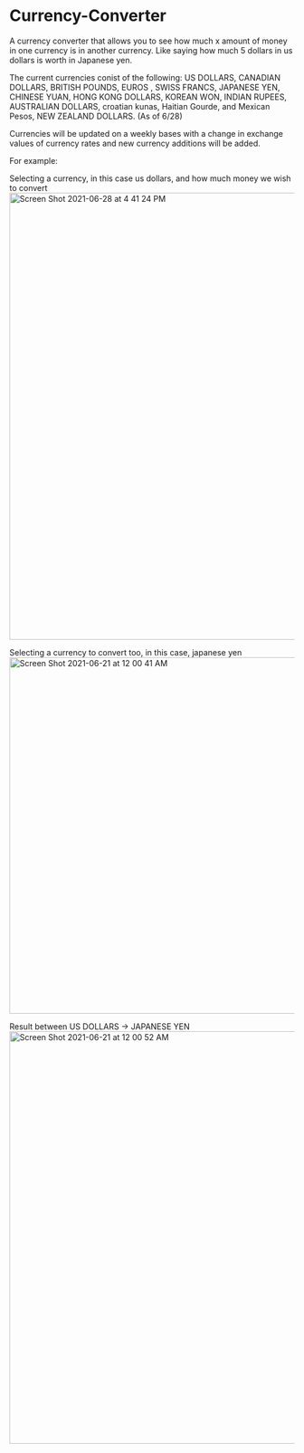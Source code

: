 # Currency-Converter

A currency converter that allows you to see how much x amount of money in one currency is in another currency.  Like saying how much 5 dollars in us dollars is worth in Japanese yen.  

The current currencies conist of the following: 
US DOLLARS, CANADIAN DOLLARS, BRITISH POUNDS, EUROS , SWISS FRANCS, JAPANESE YEN, CHINESE YUAN, HONG KONG DOLLARS, KOREAN WON, INDIAN RUPEES, AUSTRALIAN DOLLARS, croatian kunas, Haitian Gourde, and Mexican Pesos, NEW ZEALAND DOLLARS.  (As of 6/28)

Currencies will be updated on a weekly bases with a change in exchange values of currency rates and new currency additions will be added.

For example:


Selecting a currency, in this  case us dollars, and how much money we wish to convert
<img width="790" alt="Screen Shot 2021-06-28 at 4 41 24 PM" src="https://user-images.githubusercontent.com/75145009/123701327-b3690980-d82f-11eb-82ce-9e1eaeca57bf.png">


Selecting a currency to convert too, in this case, japanese yen
<img width="630" alt="Screen Shot 2021-06-21 at 12 00 41 AM" src="https://user-images.githubusercontent.com/75145009/122705431-b9555e00-d223-11eb-83dd-08df2f49e2ed.png">



Result between US DOLLARS -> JAPANESE YEN
<img width="729" alt="Screen Shot 2021-06-21 at 12 00 52 AM" src="https://user-images.githubusercontent.com/75145009/122705443-bfe3d580-d223-11eb-9567-97c47815fb3c.png">
